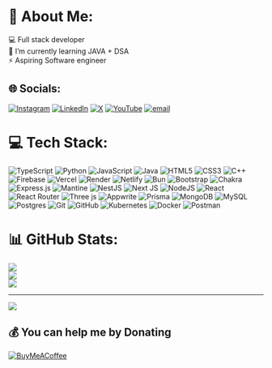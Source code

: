 # 💫 About Me:
💻 Full stack developer<br>🌱 I’m currently learning JAVA + DSA<br>⚡ Aspiring Software engineer


## 🌐 Socials:
[![Instagram](https://img.shields.io/badge/Instagram-%23E4405F.svg?logo=Instagram&logoColor=white)](https://instagram.com/https://instagram.com/kenz0op) [![LinkedIn](https://img.shields.io/badge/LinkedIn-%230077B5.svg?logo=linkedin&logoColor=white)](https://linkedin.com/in/https://linkedin.com/in/ombhor) [![X](https://img.shields.io/badge/X-black.svg?logo=X&logoColor=white)](https://x.com/https://x.com/0mBhor) [![YouTube](https://img.shields.io/badge/YouTube-%23FF0000.svg?logo=YouTube&logoColor=white)](https://youtube.com/@https://youtube.com/@kenz0op1) [![email](https://img.shields.io/badge/Email-D14836?logo=gmail&logoColor=white)](mailto:ombhor31@gmail.com) 

# 💻 Tech Stack:
![TypeScript](https://img.shields.io/badge/typescript-%23007ACC.svg?style=plastic&logo=typescript&logoColor=white) ![Python](https://img.shields.io/badge/python-3670A0?style=plastic&logo=python&logoColor=ffdd54) ![JavaScript](https://img.shields.io/badge/javascript-%23323330.svg?style=plastic&logo=javascript&logoColor=%23F7DF1E) ![Java](https://img.shields.io/badge/java-%23ED8B00.svg?style=plastic&logo=openjdk&logoColor=white) ![HTML5](https://img.shields.io/badge/html5-%23E34F26.svg?style=plastic&logo=html5&logoColor=white) ![CSS3](https://img.shields.io/badge/css3-%231572B6.svg?style=plastic&logo=css3&logoColor=white) ![C++](https://img.shields.io/badge/c++-%2300599C.svg?style=plastic&logo=c%2B%2B&logoColor=white) ![Firebase](https://img.shields.io/badge/firebase-%23039BE5.svg?style=plastic&logo=firebase) ![Vercel](https://img.shields.io/badge/vercel-%23000000.svg?style=plastic&logo=vercel&logoColor=white) ![Render](https://img.shields.io/badge/Render-%46E3B7.svg?style=plastic&logo=render&logoColor=white) ![Netlify](https://img.shields.io/badge/netlify-%23000000.svg?style=plastic&logo=netlify&logoColor=#00C7B7) ![Bun](https://img.shields.io/badge/Bun-%23000000.svg?style=plastic&logo=bun&logoColor=white) ![Bootstrap](https://img.shields.io/badge/bootstrap-%238511FA.svg?style=plastic&logo=bootstrap&logoColor=white) ![Chakra](https://img.shields.io/badge/chakra-%234ED1C5.svg?style=plastic&logo=chakraui&logoColor=white) ![Express.js](https://img.shields.io/badge/express.js-%23404d59.svg?style=plastic&logo=express&logoColor=%2361DAFB) ![Mantine](https://img.shields.io/badge/Mantine-ffffff?style=plastic&logo=Mantine&logoColor=339af0) ![NestJS](https://img.shields.io/badge/nestjs-%23E0234E.svg?style=plastic&logo=nestjs&logoColor=white) ![Next JS](https://img.shields.io/badge/Next-black?style=plastic&logo=next.js&logoColor=white) ![NodeJS](https://img.shields.io/badge/node.js-6DA55F?style=plastic&logo=node.js&logoColor=white) ![React](https://img.shields.io/badge/react-%2320232a.svg?style=plastic&logo=react&logoColor=%2361DAFB) ![React Router](https://img.shields.io/badge/React_Router-CA4245?style=plastic&logo=react-router&logoColor=white) ![Three js](https://img.shields.io/badge/threejs-black?style=plastic&logo=three.js&logoColor=white) ![Appwrite](https://img.shields.io/badge/Appwrite-%23FD366E.svg?style=plastic&logo=appwrite&logoColor=white) ![Prisma](https://img.shields.io/badge/Prisma-3982CE?style=plastic&logo=Prisma&logoColor=white) ![MongoDB](https://img.shields.io/badge/MongoDB-%234ea94b.svg?style=plastic&logo=mongodb&logoColor=white) ![MySQL](https://img.shields.io/badge/mysql-4479A1.svg?style=plastic&logo=mysql&logoColor=white) ![Postgres](https://img.shields.io/badge/postgres-%23316192.svg?style=plastic&logo=postgresql&logoColor=white) ![Git](https://img.shields.io/badge/git-%23F05033.svg?style=plastic&logo=git&logoColor=white) ![GitHub](https://img.shields.io/badge/github-%23121011.svg?style=plastic&logo=github&logoColor=white) ![Kubernetes](https://img.shields.io/badge/kubernetes-%23326ce5.svg?style=plastic&logo=kubernetes&logoColor=white) ![Docker](https://img.shields.io/badge/docker-%230db7ed.svg?style=plastic&logo=docker&logoColor=white) ![Postman](https://img.shields.io/badge/Postman-FF6C37?style=plastic&logo=postman&logoColor=white)
# 📊 GitHub Stats:
![](https://github-readme-stats.vercel.app/api?username=kenzo0p&theme=dark&hide_border=false&include_all_commits=true&count_private=true)<br/>
![](https://nirzak-streak-stats.vercel.app/?user=kenzo0p&theme=dark&hide_border=false)<br/>
![](https://github-readme-stats.vercel.app/api/top-langs/?username=kenzo0p&theme=dark&hide_border=false&include_all_commits=true&count_private=true&layout=compact)

---
[![](https://visitcount.itsvg.in/api?id=kenzo0p&icon=1&color=6)](https://visitcount.itsvg.in)

  ## 💰 You can help me by Donating
  [![BuyMeACoffee](https://img.shields.io/badge/Buy%20Me%20a%20Coffee-ffdd00?style=for-the-badge&logo=buy-me-a-coffee&logoColor=black)](https://buymeacoffee.com/ombhor) 

  
<!-- Proudly created with GPRM ( https://gprm.itsvg.in ) -->
